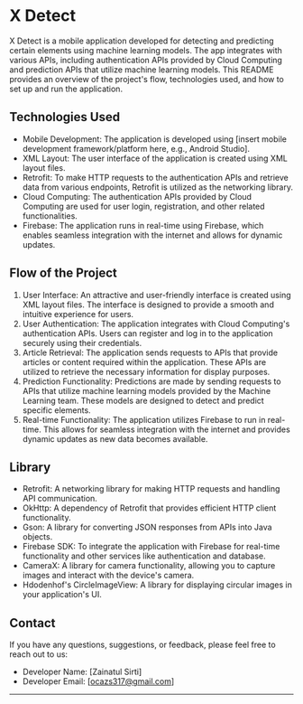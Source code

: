 # X Detect

X Detect is a mobile application developed for detecting and predicting certain elements using machine learning models. The app integrates with various APIs, including authentication APIs provided by Cloud Computing and prediction APIs that utilize machine learning models. This README provides an overview of the project's flow, technologies used, and how to set up and run the application.

## Technologies Used

- Mobile Development: The application is developed using [insert mobile development framework/platform here, e.g., Android Studio].
- XML Layout: The user interface of the application is created using XML layout files.
- Retrofit: To make HTTP requests to the authentication APIs and retrieve data from various endpoints, Retrofit is utilized as the networking library.
- Cloud Computing: The authentication APIs provided by Cloud Computing are used for user login, registration, and other related functionalities.
- Firebase: The application runs in real-time using Firebase, which enables seamless integration with the internet and allows for dynamic updates.

## Flow of the Project

1. User Interface: An attractive and user-friendly interface is created using XML layout files. The interface is designed to provide a smooth and intuitive experience for users.
2. User Authentication: The application integrates with Cloud Computing's authentication APIs. Users can register and log in to the application securely using their credentials.
3. Article Retrieval: The application sends requests to APIs that provide articles or content required within the application. These APIs are utilized to retrieve the necessary information for display purposes.
4. Prediction Functionality: Predictions are made by sending requests to APIs that utilize machine learning models provided by the Machine Learning team. These models are designed to detect and predict specific elements.
5. Real-time Functionality: The application utilizes Firebase to run in real-time. This allows for seamless integration with the internet and provides dynamic updates as new data becomes available.
   
## Library 
- Retrofit: A networking library for making HTTP requests and handling API communication.
- OkHttp: A dependency of Retrofit that provides efficient HTTP client functionality.
- Gson: A library for converting JSON responses from APIs into Java objects.
- Firebase SDK: To integrate the application with Firebase for real-time functionality and other services like authentication and database.
- CameraX: A library for camera functionality, allowing you to capture images and interact with the device's camera.
- Hdodenhof's CircleImageView: A library for displaying circular images in your application's UI.

## Contact

If you have any questions, suggestions, or feedback, please feel free to reach out to us:

- Developer Name: [Zainatul Sirti]
- Developer Email: [ocazs317@gmail.com]

---
